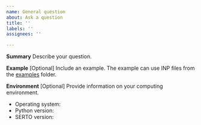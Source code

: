 ```yaml
---
name: General question
about: Ask a question
title: ''
labels: ''
assignees: ''

---
```


**Summary**
Describe your question.

**Example**
[Optional] Include an example. The example can use INP files from the [examples]() folder.

**Environment**
[Optional] Provide information on your computing environment.
 - Operating system: 
 - Python version:
 - SERTO version:
